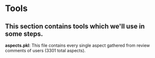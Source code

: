 # Tools
This section contains tools which we'll use in some steps. <br>
---------------------------------
**aspects.pkl**: This file contains every single aspect gathered from review comments of users (3301 total aspects).

